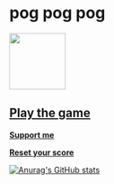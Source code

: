 # pog pog pog
<img width="100px" src="https://raw.githubusercontent.com/minintamvan/PogChamp-Click/main/2.png"/>

## [**Play the game**](https://mininxd.github.io/PogChamp-Click/) 
[**Support me**](https://saweria.co/mininproject)

[****Reset your score****](https://mininxd.github.io/PogChamp-Click/reset.html)


[![Anurag's GitHub stats](https://github-readme-stats.vercel.app/api?username=mininxd)](https://github.com/MininxD/PogChamp-Click)
